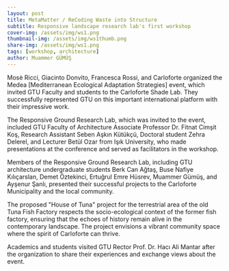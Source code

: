 ```yaml
---
layout: post
title: MetaMatter / ReCoding Waste into Structure
subtitle: Responsive landscape research lab's first workshop
cover-img: /assets/img/ws1.png
thumbnail-img: /assets/img/ws1thumb.png
share-img: /assets/img/ws1.png
tags: [workshop, architecture]
author: Muammer GÜMÜŞ
---
```


Mosè Ricci, Giacinto Donvito, Francesca Rossi, and Carloforte organized the Medea [Mediterranean Ecological Adaptation Strategies] event, which invited GTU Faculty and students to the Carloforte Shade Lab. They successfully represented GTU on this important international platform with their impressive work.

The Responsive Ground Research Lab, which was invited to the event, included GTU Faculty of Architecture Associate Professor Dr. Fitnat Cimşit Koş, Research Assistant Seben Aşkın Kütükçü, Doctoral student Zehra Delerel, and Lecturer Betül Ozar from Işık University, who made presentations at the conference and served as facilitators in the workshop.

Members of the Responsive Ground Research Lab, including GTU architecture undergraduate students Berk Can Ağtaş, Buse Nafiye Kılıçarslan, Demet Öztekinci, Ertuğrul Emre Hüsrev, Muammer Gümüş, and Ayşenur Şanlı, presented their successful projects to the Carloforte Municipality and the local community.

The proposed "House of Tuna" project for the terrestrial area of the old Tuna Fish Factory respects the socio-ecological context of the former fish factory, ensuring that the echoes of history remain alive in the contemporary landscape. The project envisions a vibrant community space where the spirit of Carloforte can thrive.

Academics and students visited GTU Rector Prof. Dr. Hacı Ali Mantar after the organization to share their experiences and exchange views about the event.
